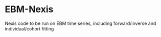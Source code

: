 # EBM-Nexis
Nexis code to be run on EBM time series, including forward/inverse and individual/cohort fitting
